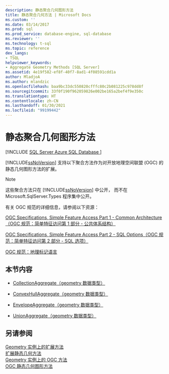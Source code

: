 ```yaml
---
description: 静态聚合几何图形方法
title: 静态聚合几何方法 | Microsoft Docs
ms.custom: ''
ms.date: 03/14/2017
ms.prod: sql
ms.prod_service: database-engine, sql-database
ms.reviewer: ''
ms.technology: t-sql
ms.topic: reference
dev_langs:
- TSQL
helpviewer_keywords:
- Aggregate Geometry Methods [SQL Server]
ms.assetid: 4e19f582-ef8f-40f7-8ad1-4f08591cdd1a
author: MladjoA
ms.author: mlandzic
ms.openlocfilehash: baa9bc33dc550820cfffc80c2b081225c978dd8f
ms.sourcegitcommit: 33f0f190f962059826e002be165a2bef4f9e350c
ms.translationtype: HT
ms.contentlocale: zh-CN
ms.lasthandoff: 01/30/2021
ms.locfileid: "99199442"
---
```

# <a name="static-aggregate-geometry-methods"></a>静态聚合几何图形方法
[!INCLUDE [SQL Server Azure SQL Database ](../../includes/applies-to-version/sql-asdb.md)]

  [!INCLUDE[ssNoVersion](../../includes/ssnoversion-md.md)] 支持以下聚合方法作为对开放地理空间联盟 (OGC) 的静态几何图形方法的扩展。  
  
> [!NOTE]  
>  这些聚合方法只在 [!INCLUDE[ssNoVersion](../../includes/ssnoversion-md.md)] 中公开， 而不在 Microsoft.SqlServer.Types 程序集中公开。  
  
 有关 OGC 规范的详细信息，请参阅以下资源：  
  
 [OGC Specifications, Simple Feature Access Part 1 - Common Architecture（OGC 规范：简单特征访问第 1 部分 - 公共体系结构）](https://go.microsoft.com/fwlink/?LinkId=93627)  
  
 [OGC Specifications, Simple Feature Access Part 2 - SQL Options（OGC 规范：简单特征访问第 2 部分 - SQL 选项）](https://go.microsoft.com/fwlink/?LinkId=93628)  
  
 [OGC 规范：地理标记语言](https://go.microsoft.com/fwlink/?LinkId=93629)  
  
## <a name="in-this-section"></a>本节内容  
  
-   [CollectionAggregate（geometry 数据类型）](../../t-sql/spatial-geometry/collectionaggregate-geometry-data-type.md)  
  
-   [ConvexHullAggregate（geometry 数据类型）](../../t-sql/spatial-geometry/convexhullaggregate-geometry-data-type.md)  
  
-   [EnvelopeAggregate（geometry 数据类型）](../../t-sql/spatial-geometry/envelopeaggregate-geometry-data-type.md)  
  
-   [UnionAggregate（geometry 数据类型）](../../t-sql/spatial-geometry/unionaggregate-geometry-data-type.md)  
  
## <a name="see-also"></a>另请参阅  
 [Geometry 实例上的扩展方法](../../t-sql/spatial-geometry/extended-methods-on-geometry-instances.md)   
 [扩展静态几何方法](../../t-sql/spatial-geometry/extended-static-geometry-methods.md)   
 [Geometry 实例上的 OGC 方法](../../t-sql/spatial-geometry/ogc-methods-on-geometry-instances.md)   
 [OGC 静态几何图形方法](../../t-sql/spatial-geometry/ogc-static-geometry-methods.md)  
  
  
